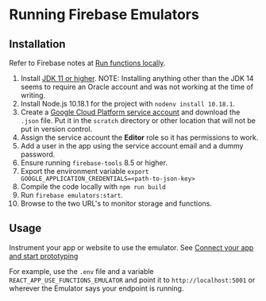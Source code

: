 # Running Firebase Emulators

## Installation

Refer to Firebase notes at [Run functions locally](https://firebase.google.com/docs/functions/local-emulator).

1. Install [JDK 11 or higher](https://www.oracle.com/java/technologies/javase/jdk14-archive-downloads.html).  NOTE: Installing anything other than the JDK 14 seems to require an Oracle account and was not working at the time of writing.
2. Install Node.js 10.18.1 for the project with `nodenv install 10.18.1`.
3. Create a [Google Cloud Platform service account](https://console.cloud.google.com/iam-admin/serviceaccounts) and download the `.json` file. Put it in the `scratch` directory or other location that will not be put in version control.
4. Assign the service account the **Editor** role so it has permissions to work.
5. Add a user in the app using the service account email and a dummy password.
6. Ensure running `firebase-tools` 8.5 or higher.
7. Export the environment variable `export GOOGLE_APPLICATION_CREDENTIALS=<path-to-json-key>`
8. Compile the code locally with `npm run build`
9. Run `firebase emulators:start`.
10. Browse to the two URL's to monitor storage and functions.

## Usage

Instrument your app or website to use the emulator. See [Connect your app and start prototyping](https://firebase.google.com/docs/emulator-suite/connect_and_prototype)

For example, use the `.env` file and a variable `REACT_APP_USE_FUNCTIONS_EMULATOR` and point it to `http://localhost:5001` or wherever the Emulator says your endpoint is running.